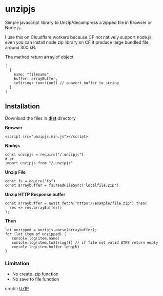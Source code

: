 # unzipjs
Simple javascript library to Unzip/decompress a zipped file in Browser or Node.js.

I use this on Cloudflare workers because CF not natively support node.js, even you can install node zip library on CF it produce large bundled file, around 300 kB.

The method return array of object

```
[
  {
    name: "filename", 
    buffer: arrayBuffer, 
    toString: function() // convert buffer to string
  }
]
```

## Installation
Download the files in [**dist**](https://github.com/ewwink/unzipjs/tree/main/dist) directory

**Browser**

    <script src="unzipjs.min.js"></script>

**Nodejs**

    const unzipjs = require("/.unzipjs")
    # or
    import unzipjs from "/.unzipjs"
    
**Unzip File**

    const fs = equire("fs")
	const arraybuffer = fs.readFileSync('localfile.zip')
    
**Unzip HTTP Response buffer**

    const arraybuffer = await fetch('https://example/file.zip').then(
      res => res.arrayBuffer()
    );

**Then**

    let unzipped = unzipjs.parse(arraybuffer);
    for (let item of unzipped) {
       console.log(item.name)
       console.log(item.toString()) // if file not valid UTF8 return empty 
       console.log(item.buffer.length)
    }

### Limitation
- No create .zip function
- No save to file function

credit: [UZIP](https://github.com/photopea/UZIP.js)